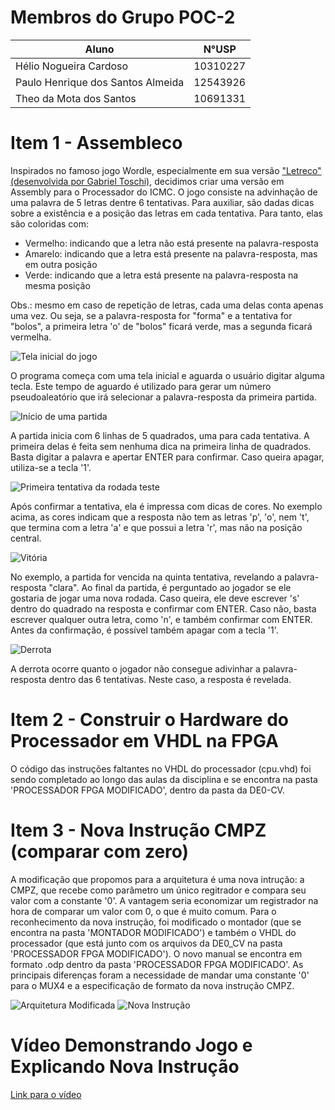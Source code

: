 # Membros do Grupo POC-2
| **Aluno**                         | **N°USP** |
|-----------------------------------|-----------|
| Hélio Nogueira Cardoso            | 10310227  |
| Paulo Henrique dos Santos Almeida | 12543926  |
| Theo da Mota dos Santos           | 10691331  |

# Item 1 - Assembleco
Inspirados no famoso jogo Wordle, especialmente em sua versão ["Letreco" (desenvolvida por Gabriel Toschi)](https://github.com/gabtoschi/letreco), decidimos criar uma versão em Assembly para o Processador do ICMC. O jogo consiste na advinhação de uma palavra de 5 letras dentre 6 tentativas. Para auxiliar, são dadas dicas sobre a existência e a posição das letras em cada tentativa. Para tanto, elas são coloridas com:
* Vermelho: indicando que a letra não está presente na palavra-resposta
* Amarelo: indicando que a letra está presente na palavra-resposta, mas em outra posição
* Verde: indicando que a letra está presente na palavra-resposta na mesma posição

Obs.: mesmo em caso de repetição de letras, cada uma delas conta apenas uma vez. Ou seja, se a palavra-resposta for "forma" e a tentativa for "bolos", a primeira letra 'o' de "bolos" ficará verde, mas a segunda ficará vermelha.

![Tela inicial do jogo](images/tela_inicial.png)

O programa começa com uma tela inicial e aguarda o usuário digitar alguma tecla. Este tempo de aguardo é utilizado para gerar um número pseudoaleatório que irá selecionar a palavra-resposta da primeira partida.

![Início de uma partida](images/1.png)

A partida inicia com 6 linhas de 5 quadrados, uma para cada tentativa. A primeira delas é feita sem nenhuma dica na primeira linha de quadrados. Basta digitar a palavra e apertar ENTER para confirmar. Caso queira apagar, utiliza-se a tecla '1'. 

![Primeira tentativa da rodada teste](images/2.png)

Após confirmar a tentativa, ela é impressa com dicas de cores. No exemplo acima, as cores indicam que a resposta não tem as letras 'p', 'o', nem 't', que termina com a letra 'a' e que possui a letra 'r', mas não na posição central.

![Vitória](images/3.png)

No exemplo, a partida for vencida na quinta tentativa, revelando a palavra-resposta "clara". Ao final da partida, é perguntado ao jogador se ele gostaria de jogar uma nova rodada. Caso queira, ele deve escrever 's' dentro do quadrado na resposta e confirmar com ENTER. Caso não, basta escrever qualquer outra letra, como 'n', e também confirmar com ENTER. Antes da confirmação, é possível também apagar com a tecla '1'.

![Derrota](images/4.png)

A derrota ocorre quanto o jogador não consegue adivinhar a palavra-resposta dentro das 6 tentativas. Neste caso, a resposta é revelada.

# Item 2 - Construir o Hardware do Processador em VHDL na FPGA
O código das instruções faltantes no VHDL do processador (cpu.vhd) foi sendo completado ao longo das aulas da disciplina e se encontra na pasta 'PROCESSADOR FPGA MODIFICADO', dentro da pasta da DE0-CV. 

# Item 3 - Nova Instrução CMPZ (comparar com zero)
A modificação que propomos para a arquitetura é uma nova intrução: a CMPZ, que recebe como parâmetro um único regitrador e compara seu valor com a constante '0'. A vantagem seria economizar um registrador na hora de comparar um valor com 0, o que é muito comum. Para o reconhecimento da nova instrução, foi modificado o montador (que se encontra na pasta 'MONTADOR MODIFICADO') e também o VHDL do processador (que está junto com os arquivos da DE0_CV na pasta 'PROCESSADOR FPGA MODIFICADO'). O novo manual se encontra em formato .odp dentro da pasta 'PROCESSADOR FPGA MODIFICADO'. As principais diferenças foram a necessidade de mandar uma constante '0' para o MUX4 e a especificação de formato da nova instrução CMPZ.

![Arquitetura Modificada](images/arquitetura.png)
![Nova Instrução](images/novo_opcode.png)

# Vídeo Demonstrando Jogo e Explicando Nova Instrução
[Link para o vídeo](https://youtu.be/sQ_09y4LZx0)

